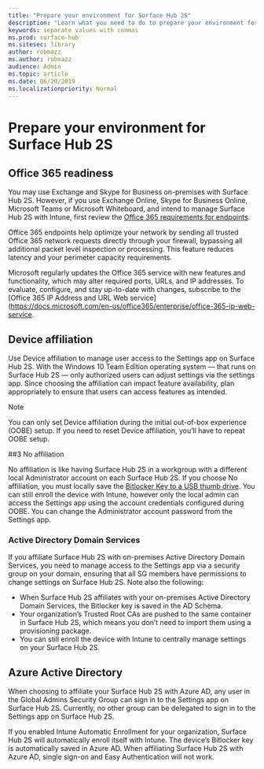 ```yaml
---
title: "Prepare your environment for Surface Hub 2S"
description: "Learn what you need to do to prepare your environment for Surface Hub 2S."
keywords: separate values with commas
ms.prod: surface-hub
ms.sitesec: library
author: robmazz
ms.author: robmazz
audience: Admin
ms.topic: article
ms.date: 06/20/2019
ms.localizationpriority: Normal
---
```


# Prepare your environment for Surface Hub 2S

## Office 365 readiness

You may use Exchange and Skype for Business on-premises with Surface Hub 2S. However, if you use Exchange Online, Skype for Business Online, Microsoft Teams or Microsoft Whiteboard, and intend to manage Surface Hub 2S with Intune, first review the [Office 365 requirements for endpoints](https://docs.microsoft.com/en-us/office365/enterprise/office-365-endpoints).

Office 365 endpoints help optimize your network by sending all trusted Office 365 network requests directly through your firewall, bypassing all additional packet level inspection or processing. This feature reduces latency and your perimeter capacity requirements.

Microsoft regularly updates the Office 365 service with new features and functionality, which may alter required ports, URLs, and IP addresses. To evaluate, configure, and stay up-to-date with changes, subscribe to the [Office 365 IP Address and URL Web service](https://docs.microsoft.com/en-us/office365/enterprise/office-365-ip-web-service.

## Device affiliation

Use Device affiliation to manage user access to the Settings app on Surface Hub 2S.
With the Windows 10 Team Edition operating system  —  that runs on Surface Hub 2S —  only authorized users can  adjust settings via the settings app. Since choosing the affiliation can impact feature availability, plan appropriately to ensure that users can access features as intended.

> [!NOTE]
> You can only set Device affiliation during the initial out-of-box experience (OOBE) setup. If you need to reset Device affiliation, you’ll have to repeat OOBE setup.

##3 No affiliation

No affiliation is like having Surface Hub 2S in a workgroup with a different local Administrator account on each Surface Hub 2S. If you choose No affiliation, you must locally save the [Bitlocker Key to a USB thumb drive](https://docs.microsoft.com/en-us/windows/security/information-protection/bitlocker/bitlocker-key-management-faq). You can still enroll the device with Intune, however only the local admin can access the Settings app using the account credentials configured during OOBE. You can change the Administrator account password from the Settings app.

### Active Directory Domain Services

If you affiliate Surface Hub 2S with on-premises Active Directory Domain Services, you need to manage access to the Settings app via a security group on your domain, ensuring that all SG members have permissions to change settings on Surface Hub 2S. Note also the following:

- When Surface Hub 2S affiliates with your on-premises Active Directory Domain Services, the Bitlocker key is saved in the AD Schema.
- Your organization’s Trusted Root CAs are pushed to the same container in Surface Hub 2S, which means you don’t need to import them using a provisioning package.
- You can still enroll the device with Intune to centrally manage settings on your Surface Hub 2S.

## Azure Active Directory

When choosing to affiliate your Surface Hub 2S with Azure AD, any user in the Global Admins Security Group can sign in to the Settings app on Surface Hub 2S. Currently, no other group can be delegated to sign in to the Settings app on Surface Hub 2S.

If you enabled Intune Automatic Enrollment for your organization, Surface Hub 2S will automatically enroll itself with Intune. The device’s Bitlocker key is automatically saved in Azure AD. When affiliating Surface Hub 2S with Azure AD, single sign-on and Easy Authentication will not work.
